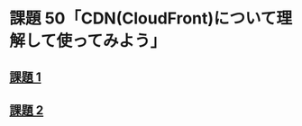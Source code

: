 # 課題 50「CDN(CloudFront)について理解して使ってみよう」

<!-- START doctoc -->
<!-- END doctoc -->

## [課題 1](./task_1)

## [課題 2](./task_2)
